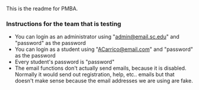 This is the readme for PMBA.

### Instructions for the team that is testing
* You can login as an administrator using "admin@email.sc.edu" and "password" as the password
* You can login as a student using "ACarrico@email.com" and "password" as the password
* Every student's password is "password"
* The email functions don't actually send emails, because it is disabled. Normally it would send out registration, help, etc.. emails but that doesn't make sense because the email addresses we are using are fake.
